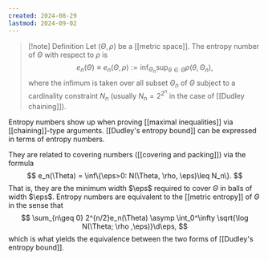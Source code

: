 ```yaml
---
created: 2024-08-29
lastmod: 2024-09-02
---
```


> [!note] Definition
> Let $(\Theta,\rho)$ be a [[metric space]].  The entropy number of $\Theta$ with respect to $\rho$ is
> $$
> e_n(\Theta) \equiv e_n(\Theta, \rho) := \inf_{\Theta_n}\sup_{\theta \in\Theta} \rho(\theta, \Theta_n),
> $$
where the infimum is taken over all subset $\Theta_n$ of $\Theta$ subject to a cardinality constraint $N_n$ (usually $N_n=2^{2^n}$ in the case of [[Dudley chaining]]). 

Entropy numbers show up when proving [[maximal inequalities]] via [[chaining]]-type arguments. [[Dudley's entropy bound]] can be expressed in terms of entropy numbers. 

They are related to covering numbers ([[covering and packing]]) via the formula
$$
e_n(\Theta) = \inf\{\eps>0: N(\Theta, \rho, \eps)\leq N_n\}.
$$
That is, they are the minimum width $\eps$ required to cover $\Theta$ in balls of width $\eps$. Entropy numbers are equivalent to the [[metric entropy]] of $\Theta$ in the sense that
$$
\sum_{n\geq 0} 2^{n/2}e_n(\Theta) \asymp \int_0^\infty \sqrt{\log N(\Theta; \rho ,\eps)}\d\eps,
$$
which is what yields the equivalence between the two forms of [[Dudley's entropy bound]].


